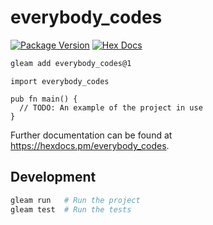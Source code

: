# everybody_codes

[![Package Version](https://img.shields.io/hexpm/v/everybody_codes)](https://hex.pm/packages/everybody_codes)
[![Hex Docs](https://img.shields.io/badge/hex-docs-ffaff3)](https://hexdocs.pm/everybody_codes/)

```sh
gleam add everybody_codes@1
```
```gleam
import everybody_codes

pub fn main() {
  // TODO: An example of the project in use
}
```

Further documentation can be found at <https://hexdocs.pm/everybody_codes>.

## Development

```sh
gleam run   # Run the project
gleam test  # Run the tests
```

